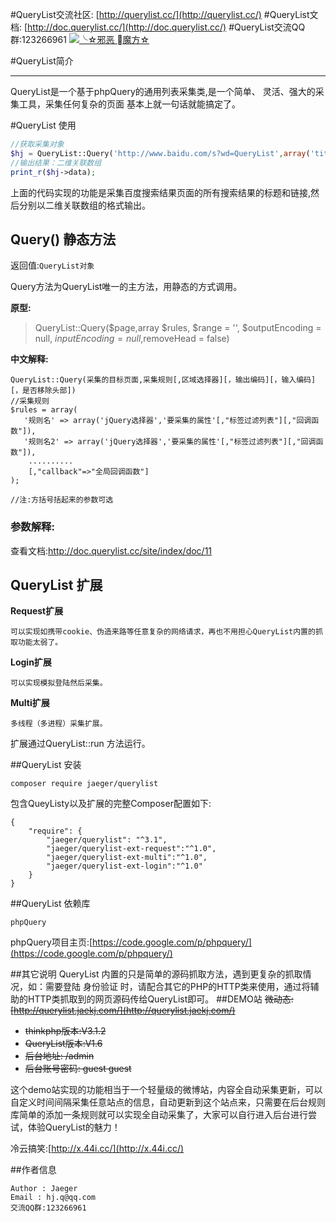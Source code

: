#QueryList交流社区: [http://querylist.cc/](http://querylist.cc/)#QueryList文档: [http://doc.querylist.cc/](http://doc.querylist.cc/)#QueryList交流QQ群:123266961 <a target="_blank" href="http://shang.qq.com/wpa/qunwpa?idkey=a1b248ae30b3f711bdab4f799df839300dc7fed54331177035efa0513da027f6"><img border="0" src="http://pub.idqqimg.com/wpa/images/group.png" alt="╰☆邪恶 魔方☆" title="╰☆邪恶 魔方☆"></a>#QueryList简介***QueryList是一个基于phpQuery的通用列表采集类,是一个简单、 灵活、强大的采集工具，采集任何复杂的页面     基本上就一句话就能搞定了。#QueryList 使用```php//获取采集对象$hj = QueryList::Query('http://www.baidu.com/s?wd=QueryList',array('title'=>array('h3','text'),'link'=>array('h3>a','href')));//输出结果：二维关联数组print_r($hj->data);```上面的代码实现的功能是采集百度搜索结果页面的所有搜索结果的标题和链接,然后分别以二维关联数组的格式输出。## Query() 静态方法返回值:`QueryList对象`Query方法为QueryList唯一的主方法，用静态的方式调用。**原型:**> QueryList::Query($page,array $rules, $range = '', $outputEncoding = null, $inputEncoding = null,$removeHead = false)**中文解释:**```QueryList::Query(采集的目标页面,采集规则[,区域选择器][，输出编码][，输入编码][，是否移除头部])//采集规则$rules = array(   '规则名' => array('jQuery选择器','要采集的属性'[,"标签过滤列表"][,"回调函数"]),   '规则名2' => array('jQuery选择器','要采集的属性'[,"标签过滤列表"][,"回调函数"]),    ..........    [,"callback"=>"全局回调函数"]);//注:方括号括起来的参数可选```### 参数解释:查看文档:http://doc.querylist.cc/site/index/doc/11## QueryList 扩展**Request扩展**    可以实现如携带cookie、伪造来路等任意复杂的网络请求，再也不用担心QueryList内置的抓取功能太弱了。    **Login扩展**    可以实现模拟登陆然后采集。**Multi扩展**    多线程（多进程）采集扩展。扩展通过QueryList::run 方法运行。##QueryList 安装`composer require jaeger/querylist`包含QueyListy以及扩展的完整Composer配置如下:    {        "require": {            "jaeger/querylist": "^3.1",            "jaeger/querylist-ext-request":"^1.0",            "jaeger/querylist-ext-multi":"^1.0",            "jaeger/querylist-ext-login":"^1.0"        }    }##QueryList 依赖库```phpQuery```phpQuery项目主页:[https://code.google.com/p/phpquery/](https://code.google.com/p/phpquery/)##其它说明QueryList 内置的只是简单的源码抓取方法，遇到更复杂的抓取情况，如：需要登陆身份验证 时，请配合其它的PHP的HTTP类来使用，通过将辅助的HTTP类抓取到的网页源码传给QueryList即可。##DEMO站<s>微动态:[http://querylist.jaekj.com/](http://querylist.jaekj.com/)* thinkphp版本:V3.1.2* QueryList版本:V1.6* 后台地址: /admin* 后台账号密码: guest guest</s>这个demo站实现的功能相当于一个轻量级的微博站，内容全自动采集更新，可以自定义时间间隔采集任意站点的信息，自动更新到这个站点来，只需要在后台规则库简单的添加一条规则就可以实现全自动采集了，大家可以自行进入后台进行尝试，体验QueryList的魅力！冷云搞笑:[http://x.44i.cc/](http://x.44i.cc/)##作者信息```Author : JaegerEmail : hj.q@qq.com交流QQ群:123266961 ```